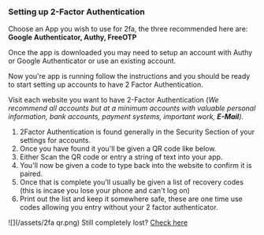 ### Setting up 2-Factor Authentication

Choose an App you wish to use for 2fa, the three recommended here are: **Google Authenticator, Authy, FreeOTP**

Once the app is downloaded you may need to setup an account with Authy or Google Authenticator or use an existing account.

Now you're app is running follow the instructions and you should be ready to start setting up accounts to have 2 Factor Authentication.

Visit each website you want to have 2-Factor Authentication \(_We recommend all accounts but at a minimum accounts with valuable personal information, bank accounts, payment systems, important work, **E-Mail**\)._

1. 2Factor Authentication is found generally in the Security Section of your settings for accounts.
2. Once you have found it you'll be given a QR code like below.
3. Either Scan the QR code or entry a string of text into your app.
4. You'll now be given a code to type back into the website to confirm it is paired.
5. Once that is complete you'll usually be given a list of recovery codes \(this is incase you lose your phone and can't log on\)
6. Print out the list and keep it somewhere safe, these are one time use codes allowing you entry without your 2 factor authenticator.

![](/assets/2fa qr.png) Still completely lost? [Check here](https://twofactorauth.org)


